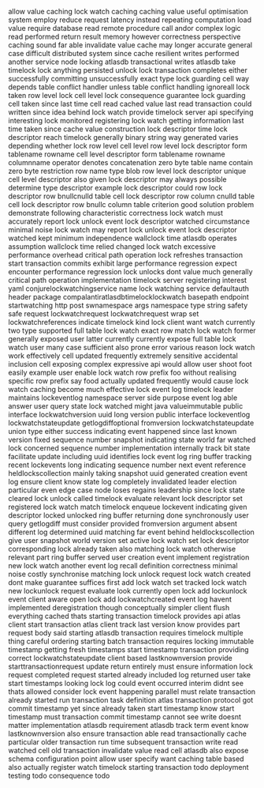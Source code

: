 allow value caching lock watch caching caching value useful optimisation system employ reduce request latency instead repeating computation load value require database read remote procedure call andor complex logic read performed return result memory however correctness perspective caching sound far able invalidate value cache may longer accurate general case difficult distributed system since cache resilient writes performed another service node locking atlasdb transactional writes atlasdb take timelock lock anything persisted unlock lock transaction completes either successfully committing unsuccessfully exact type lock guarding cell way depends table conflict handler unless table conflict handling ignoreall lock taken row level lock cell level lock consequence guarantee lock guarding cell taken since last time cell read cached value last read transaction could written since idea behind lock watch provide timelock server api specifying interesting lock monitored registering lock watch getting information last time taken since cache value construction lock descriptor time lock descriptor reach timelock generally binary string way generated varies depending whether lock row level cell level row level lock descriptor form tablename rowname cell level descriptor form tablename rowname columnname operator denotes concatenation zero byte table name contain zero byte restriction row name type blob row level lock descriptor unique cell level descriptor also given lock descriptor may always possible determine type descriptor example lock descriptor could row lock descriptor row bnullcnulld table cell lock descriptor row column cnulld table cell lock descriptor row bnullc column table criterion good solution problem demonstrate following characteristic correctness lock watch must accurately report lock unlock event lock descriptor watched circumstance minimal noise lock watch may report lock unlock event lock descriptor watched kept minimum independence wallclock time atlasdb operates assumption wallclock time relied changed lock watch excessive performance overhead critical path operation lock refreshes transaction start transaction commits exhibit large performance regression expect encounter performance regression lock unlocks dont value much generally critical path operation implementation timelock server registering interest yaml conjurelockwatchingservice name lock watching service defaultauth header package compalantiratlasdbtimelocklockwatch basepath endpoint startwatching http post swnamespace args namespace type string safety safe request lockwatchrequest lockwatchrequest wrap set lockwatchreferences indicate timelock kind lock client want watch currently two type supported full table lock watch exact row match lock watch former generally exposed user latter currently currently expose full table lock watch user many case sufficient also prone error various reason lock watch work effectively cell updated frequently extremely sensitive accidental inclusion cell exposing complex expressive api would allow user shoot foot easily example user enable lock watch row prefix foo without realising specific row prefix say food actually updated frequently would cause lock watch caching become much effective lock event log timelock leader maintains lockeventlog namespace server side purpose event log able answer user query state lock watched might java valueimmutable public interface lockwatchversion uuid long version public interface lockeventlog lockwatchstateupdate getlogdiffoptional fromversion lockwatchstateupdate union type either success indicating event happened since last known version fixed sequence number snapshot indicating state world far watched lock concerned sequence number implementation internally track bit state facilitate update including uuid identifies lock event log ring buffer tracking recent lockevents long indicating sequence number next event reference heldlockscollection mainly taking snapshot uuid generated creation event log ensure client know state log completely invalidated leader election particular even edge case node loses regains leadership since lock state cleared lock unlock called timelock evaluate relevant lock descriptor set registered lock watch match timelock enqueue lockevent indicating given descriptor locked unlocked ring buffer returning done synchronously user query getlogdiff must consider provided fromversion argument absent different log determined uuid matching far event behind heldlockscollection give user snapshot world version set active lock watch set lock descriptor corresponding lock already taken also matching lock watch otherwise relevant part ring buffer served user creation event implement registration new lock watch another event log recall definition correctness minimal noise costly synchronise matching lock unlock request lock watch created dont make guarantee suffices first add lock watch set tracked lock watch new lockunlock request evaluate look currently open lock add lockunlock event client aware open lock add lockwatchcreated event log havent implemented deregistration though conceptually simpler client flush everything cached thats starting transaction timelock provides api atlas client start transaction atlas client track last version know provides part request body said starting atlasdb transaction requires timelock multiple thing careful ordering starting batch transaction requires locking immutable timestamp getting fresh timestamps start timestamp transaction providing correct lockwatchstateupdate client based lastknownversion provide starttransactionrequest update return entirely must ensure information lock request completed request started already included log returned user take start timestamps looking lock log could event occurred interim didnt see thats allowed consider lock event happening parallel must relate transaction already started run transaction task definition atlas transaction protocol got commit timestamp yet since already taken start timestamp know start timestamp must transaction commit timestamp cannot see write doesnt matter implementation atlasdb requirement atlasdb track term event know lastknownversion also ensure transaction able read transactionally cache particular older transaction run time subsequent transaction write read watched cell old transaction invalidate value read cell atlasdb also expose schema configuration point allow user specify want caching table based also actually register watch timelock starting transaction todo deployment testing todo consequence todo